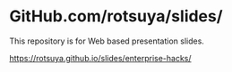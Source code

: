 # GitHub.com/rotsuya/slides/

This repository is for Web based presentation slides.

https://rotsuya.github.io/slides/enterprise-hacks/

